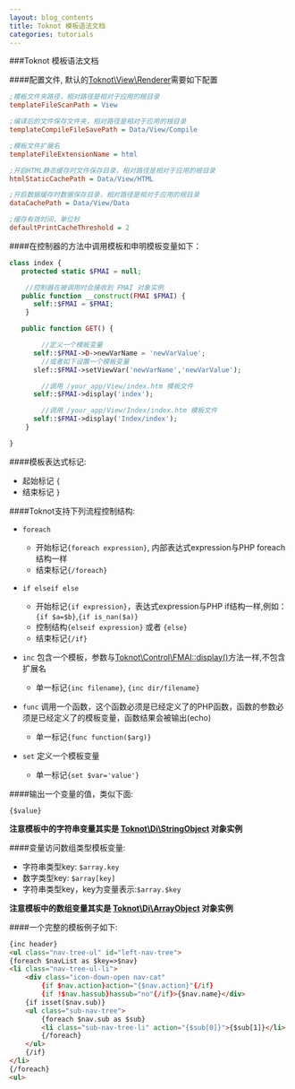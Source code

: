 ```yaml
---
layout: blog_contents
title: Toknot 模板语法文档
categories: tutorials
---
```


###Toknot 模板语法文档

####配置文件, 默认的[Toknot\View\Renderer](http://toknot.com/toknot/class-Toknot.View.Renderer.html)需要如下配置
```ini
;模板文件夹路径，相对路径是相对于应用的根目录
templateFileScanPath = View

;编译后的文件保存文件夹，相对路径是相对于应用的根目录
templateCompileFileSavePath = Data/View/Compile

;模板文件扩展名
templateFileExtensionName = html

;开启HTML静态缓存时文件保存目录，相对路径是相对于应用的根目录
htmlStaticCachePath = Data/View/HTML

;开启数据缓存时数据保存目录，相对路径是相对于应用的根目录
dataCachePath = Data/View/Data

;缓存有效时间，单位秒
defaultPrintCacheThreshold = 2
```

####在控制器的方法中调用模板和申明模板变量如下：
```php
class index {
   protected static $FMAI = null;

    //控制器在被调用时会接收到 FMAI 对象实例
   public function __construct(FMAI $FMAI) {
      self::$FMAI = $FMAI;
    }

   public function GET() {

        //定义一个模板变量
      self::$FMAI->D->newVarName = 'newVarValue';
        //或者如下设置一个模板变量
      slef::$FMAI->setViewVar('newVarName','newVarValue');

        //调用 /your_app/View/index.htm 模板文件
      self::$FMAI->display('index');

        //调用 /your_app/View/Index/index.htm 模板文件
      self::$FMAI->display('Index/index');
    }

}
```

####模板表达式标记:
* 起始标记 `{`
* 结束标记 `}`


####Toknot支持下列流程控制结构:

* `foreach`
    * 开始标记`{foreach expression}`, 内部表达式expression与PHP foreach 结构一样
    * 结束标记`{/foreach}`

* `if elseif else`
    * 开始标记`{if expression}`，表达式expression与PHP if结构一样,例如：`{if $a=$b}`,`{if is_nan($a)}`
    * 控制结构`{elseif expression}` 或者 `{else}`
    * 结束标记`{/if}`
* `inc` 包含一个模板，参数与[Toknot\Control\FMAI::display()](http://toknot.com/toknot/source-class-Toknot.Control.FMAI.html#319-329)方法一样,不包含扩展名
    * 单一标记`{inc filename}`, `{inc dir/filename}`

* `func` 调用一个函数，这个函数必须是已经定义了的PHP函数，函数的参数必须是已经定义了的模板变量，函数结果会被输出(echo)
    * 单一标记`{func function($arg)}`

* `set` 定义一个模板变量
    * 单一标记`{set $var='value'}`

####输出一个变量的值，类似下面:

    {$value}

__注意模板中的字符串变量其实是 [Toknot\Di\StringObject](http://toknot.com/toknot/class-Toknot.Di.StringObject.html) 对象实例__

####变量访问数组类型模板变量:
* 字符串类型key: `$array.key`
* 数字类型key: `$array[key]`
* 字符串类型key，key为变量表示:`$array.$key`

__注意模板中的数组变量其实是 [Toknot\Di\ArrayObject](http://toknot.com/toknot/class-Toknot.Di.ArrayObject.html) 对象实例__

####一个完整的模板例子如下:
```HTML
{inc header}
<ul class="nav-tree-ul" id="left-nav-tree">
{foreach $navList as $key=>$nav}
<li class="nav-tree-ul-li">
    <div class="icon-down-open nav-cat"
        {if $nav.action}action="{$nav.action}"{/if}
        {if !$nav.hassub}hassub="no"{/if}>{$nav.name}</div>
    {if isset($nav.sub)}
    <ul class="sub-nav-tree">
        {foreach $nav.sub as $sub}
        <li class="sub-nav-tree-li" action="{$sub[0]}">{$sub[1]}</li>
        {/foreach}
    </ul>
    {/if}
</li>
{/foreach}
<ul>
```
